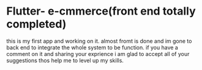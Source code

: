 # Flutter- e-cmmerce(front end totally completed)
this is my first app and working on it.
almost fromt is done and im gone to back end to integrate the whole system to be function.
if you have a comment on it and sharing your exprience i am glad to accept all of your suggestions thos help me to level up my skills.
